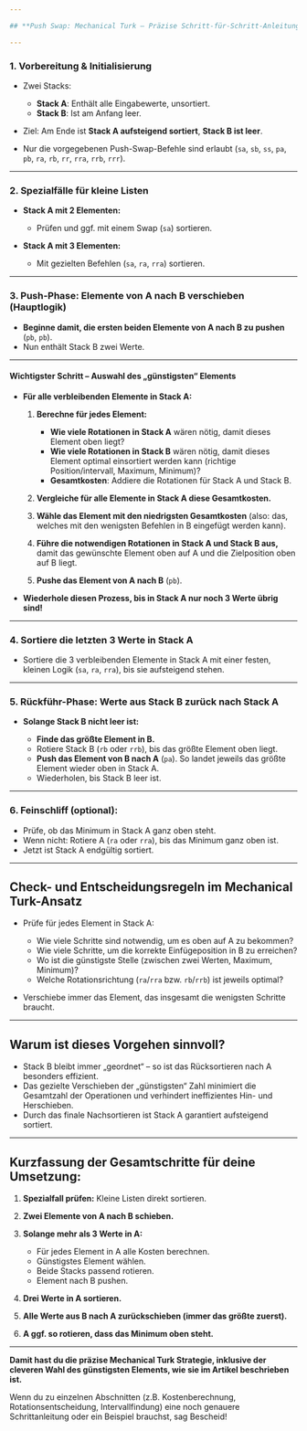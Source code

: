 ```yaml
---

## **Push Swap: Mechanical Turk – Präzise Schritt-für-Schritt-Anleitung**

---
```


### **1. Vorbereitung & Initialisierung**

* Zwei Stacks:

  * **Stack A**: Enthält alle Eingabewerte, unsortiert.
  * **Stack B**: Ist am Anfang leer.
* Ziel: Am Ende ist **Stack A aufsteigend sortiert**, **Stack B ist leer**.
* Nur die vorgegebenen Push-Swap-Befehle sind erlaubt (`sa`, `sb`, `ss`, `pa`, `pb`, `ra`, `rb`, `rr`, `rra`, `rrb`, `rrr`).

---

### **2. Spezialfälle für kleine Listen**

* **Stack A mit 2 Elementen:**

  * Prüfen und ggf. mit einem Swap (`sa`) sortieren.
* **Stack A mit 3 Elementen:**

  * Mit gezielten Befehlen (`sa`, `ra`, `rra`) sortieren.

---

### **3. Push-Phase: Elemente von A nach B verschieben (Hauptlogik)**

* **Beginne damit, die ersten beiden Elemente von A nach B zu pushen** (`pb`, `pb`).
* Nun enthält Stack B zwei Werte.

---

#### **Wichtigster Schritt – Auswahl des „günstigsten“ Elements**

* **Für alle verbleibenden Elemente in Stack A:**

  1. **Berechne für jedes Element:**

     * **Wie viele Rotationen in Stack A** wären nötig, damit dieses Element oben liegt?
     * **Wie viele Rotationen in Stack B** wären nötig, damit dieses Element optimal einsortiert werden kann (richtige Position/intervall, Maximum, Minimum)?
     * **Gesamtkosten**: Addiere die Rotationen für Stack A und Stack B.
  2. **Vergleiche für alle Elemente in Stack A diese Gesamtkosten.**
  3. **Wähle das Element mit den niedrigsten Gesamtkosten** (also: das, welches mit den wenigsten Befehlen in B eingefügt werden kann).
  4. **Führe die notwendigen Rotationen in Stack A und Stack B aus,** damit das gewünschte Element oben auf A und die Zielposition oben auf B liegt.
  5. **Pushe das Element von A nach B** (`pb`).

* **Wiederhole diesen Prozess, bis in Stack A nur noch 3 Werte übrig sind!**

---

### **4. Sortiere die letzten 3 Werte in Stack A**

* Sortiere die 3 verbleibenden Elemente in Stack A mit einer festen, kleinen Logik (`sa`, `ra`, `rra`), bis sie aufsteigend stehen.

---

### **5. Rückführ-Phase: Werte aus Stack B zurück nach Stack A**

* **Solange Stack B nicht leer ist:**

  * **Finde das größte Element in B.**
  * Rotiere Stack B (`rb` oder `rrb`), bis das größte Element oben liegt.
  * **Push das Element von B nach A** (`pa`).
    So landet jeweils das größte Element wieder oben in Stack A.
  * Wiederholen, bis Stack B leer ist.

---

### **6. Feinschliff (optional):**

* Prüfe, ob das Minimum in Stack A ganz oben steht.
* Wenn nicht: Rotiere A (`ra` oder `rra`), bis das Minimum ganz oben ist.
* Jetzt ist Stack A endgültig sortiert.

---

## **Check- und Entscheidungsregeln im Mechanical Turk-Ansatz**

* Prüfe für jedes Element in Stack A:

  * Wie viele Schritte sind notwendig, um es oben auf A zu bekommen?
  * Wie viele Schritte, um die korrekte Einfügeposition in B zu erreichen?
  * Wo ist die günstigste Stelle (zwischen zwei Werten, Maximum, Minimum)?
  * Welche Rotationsrichtung (`ra`/`rra` bzw. `rb`/`rrb`) ist jeweils optimal?
* Verschiebe immer das Element, das insgesamt die wenigsten Schritte braucht.

---

## **Warum ist dieses Vorgehen sinnvoll?**

* Stack B bleibt immer „geordnet“ – so ist das Rücksortieren nach A besonders effizient.
* Das gezielte Verschieben der „günstigsten“ Zahl minimiert die Gesamtzahl der Operationen und verhindert ineffizientes Hin- und Herschieben.
* Durch das finale Nachsortieren ist Stack A garantiert aufsteigend sortiert.

---

## **Kurzfassung der Gesamtschritte für deine Umsetzung:**

1. **Spezialfall prüfen:** Kleine Listen direkt sortieren.
2. **Zwei Elemente von A nach B schieben.**
3. **Solange mehr als 3 Werte in A:**

   * Für jedes Element in A alle Kosten berechnen.
   * Günstigstes Element wählen.
   * Beide Stacks passend rotieren.
   * Element nach B pushen.
4. **Drei Werte in A sortieren.**
5. **Alle Werte aus B nach A zurückschieben (immer das größte zuerst).**
6. **A ggf. so rotieren, dass das Minimum oben steht.**

---

**Damit hast du die präzise Mechanical Turk Strategie, inklusive der cleveren Wahl des günstigsten Elements, wie sie im Artikel beschrieben ist.**

Wenn du zu einzelnen Abschnitten (z.B. Kostenberechnung, Rotationsentscheidung, Intervallfindung) eine noch genauere Schrittanleitung oder ein Beispiel brauchst, sag Bescheid!
